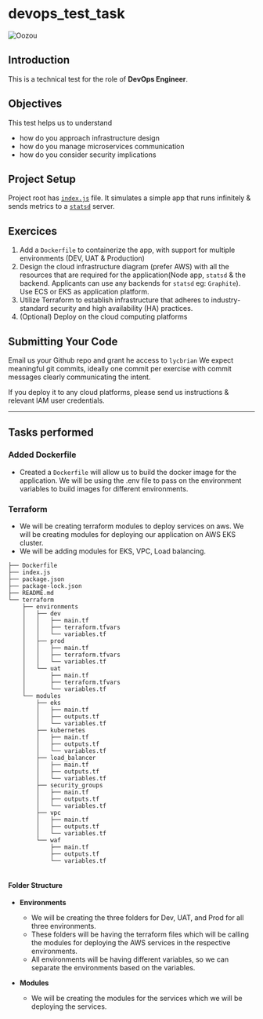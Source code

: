 # devops_test_task
![Oozou](https://cdn.oozou.com/assets/website/favicon-32x32-31e7864857aa3fc3b35d0c34bfea6b8e0cdeb22f8f6317701c0f7f0df564543f.png)


## Introduction

This is a technical test for the role of **DevOps Engineer**.

## Objectives

This test helps us to understand
- how do you approach infrastructure design
- how do you manage microservices communication
- how do you consider security implications

## Project Setup

Project root has [`index.js`](/index.js) file. It simulates a simple app that runs infinitely & sends metrics to a [`statsd`](https://github.com/statsd/statsd) server.

## Exercices

  1. Add a `Dockerfile` to containerize the app, with support for multiple environments (DEV, UAT & Production)
  2. Design the cloud infrastructure diagram (prefer AWS) with all the resources that are required for the application(Node app, `statsd` & the backend. Applicants can use any backends for `statsd` eg: `Graphite`). Use ECS or EKS as application platform.
  3. Utilize Terraform to establish infrastructure that adheres to industry-standard security and high availability (HA) practices.
  4. (Optional) Deploy on the cloud computing platforms

## Submitting Your Code

Email us your Github repo and grant he access to `lycbrian` We expect meaningful git commits, ideally one commit per exercise with commit messages clearly communicating the intent.

If you deploy it to any cloud platforms, please send us instructions & relevant IAM user credentials.

--------------------------------------------------------------------------------------------------------------------------------------------------------------------------------------------------------------------------------------------------------
## Tasks performed

### Added Dockerfile
- Created a `Dockerfile` will allow us to build the docker image for the application. We will be using the .env file to pass on the environment variables to build images for different environments.

### Terraform
- We will be creating terraform modules to deploy services on aws. We will be creating modules for deploying our application on AWS EKS cluster. 
- We will be adding modules for EKS, VPC, Load balancing. 

```bash.
├── Dockerfile
├── index.js
├── package.json
├── package-lock.json
├── README.md
└── terraform
    ├── environments
    │   ├── dev
    │   │   ├── main.tf
    │   │   ├── terraform.tfvars
    │   │   └── variables.tf
    │   ├── prod
    │   │   ├── main.tf
    │   │   ├── terraform.tfvars
    │   │   └── variables.tf
    │   └── uat
    │       ├── main.tf
    │       ├── terraform.tfvars
    │       └── variables.tf
    └── modules
        ├── eks
        │   ├── main.tf
        │   ├── outputs.tf
        │   └── variables.tf
        ├── kubernetes
        │   ├── main.tf
        │   ├── outputs.tf
        │   └── variables.tf
        ├── load_balancer
        │   ├── main.tf
        │   ├── outputs.tf
        │   └── variables.tf
        ├── security_groups
        │   ├── main.tf
        │   ├── outputs.tf
        │   └── variables.tf
        ├── vpc
        │   ├── main.tf
        │   ├── outputs.tf
        │   └── variables.tf
        └── waf
            ├── main.tf
            ├── outputs.tf
            └── variables.tf


```

#### Folder Structure
- **Environments** 
  - We will be creating the three folders for Dev, UAT, and Prod for all three environments. 
  - These folders will be having the terraform files which will be calling the modules for deploying the AWS services in the respective environments. 
  - All environments will be having different variables, so we can separate the environments based on the variables. 

- **Modules**
  - We will be creating the modules for the services which we will be deploying the services.  

